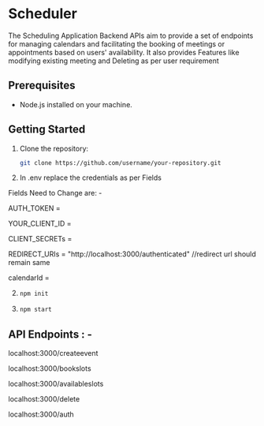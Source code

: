 # Scheduler

The Scheduling Application Backend APIs aim to provide a set of endpoints for managing calendars and facilitating the booking of meetings or appointments based on users' availability. It also provides Features like modifying existing meeting and Deleting as per user requirement 


## Prerequisites

- Node.js installed on your machine.

## Getting Started

1. Clone the repository:
   ```bash
   git clone https://github.com/username/your-repository.git

2. In .env replace the credentials as per Fields 

Fields Need to Change are: - 

AUTH_TOKEN = 

YOUR_CLIENT_ID = 

CLIENT_SECRETs = 

REDIRECT_URIs = "http://localhost:3000/authenticated"   //redirect url should remain same 

calendarId = 

2.
    ```bash
   npm init

3.
    ```bash
   npm start

## API Endpoints : - 

localhost:3000/createevent

localhost:3000/bookslots

localhost:3000/availableslots

localhost:3000/delete

localhost:3000/auth




